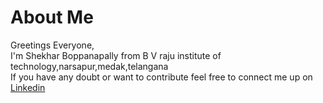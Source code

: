 # About Me 
Greetings Everyone,  
I'm Shekhar Boppanapally from B V raju institute of technology,narsapur,medak,telangana  
If you have any doubt or want to contribute feel free to connect  me up on [Linkedin](https://www.linkedin.com/in/shekhar-boppanapally-647a281bb/)
